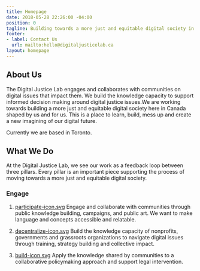 ```yaml
---
title: Homepage
date: 2018-05-28 22:26:00 -04:00
position: 0
tagline: Building towards a more just and equitable digital society in Canada
footer:
- label: Contact Us
  url: mailto:hello@digitaljusticelab.ca
layout: homepage
---
```


## About Us

The Digital Justice Lab engages and collaborates with communities on digital issues that impact them. We build the knowledge capacity to support informed decision making around digital justice issues.We are working towards building a more just and equitable digital society here in Canada shaped by us and for us. This is a place to learn, build, mess up and create a new imagining of our digital future.

Currently we are based in Toronto.

## What We Do

At the Digital Justice Lab, we see our work as a feedback loop between three pillars. Every pillar is an important piece supporting the process of moving towards a more just and equitable digital society.

### Engage

1. [participate-icon.svg](/uploads/participate-icon.svg)
   Engage and collaborate with communities through public knowledge building, campaigns, and public art. We want to make language and concepts accessible and relatable.

2. [decentralize-icon.svg](/uploads/decentralize-icon.svg)
   Build the knowledge capacity of nonprofits, governments and grassroots organizations to navigate digital issues through training, strategy building and collective impact.

3. [build-icon.svg](/uploads/build-icon.svg)
   Apply the knowledge shared by communities to a collaborative policymaking approach and support legal intervention.
